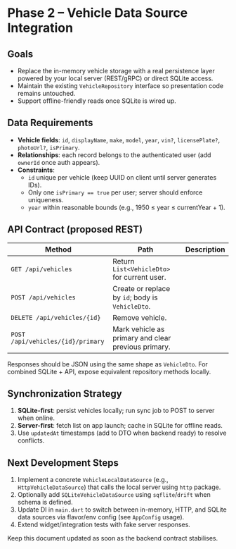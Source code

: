 # Phase 2 – Vehicle Data Source Integration

## Goals
- Replace the in-memory vehicle storage with a real persistence layer powered by your local server (REST/gRPC) or direct SQLite access.
- Maintain the existing `VehicleRepository` interface so presentation code remains untouched.
- Support offline-friendly reads once SQLite is wired up.

## Data Requirements
- **Vehicle fields**: `id`, `displayName`, `make`, `model`, `year`, `vin?`, `licensePlate?`, `photoUrl?`, `isPrimary`.
- **Relationships**: each record belongs to the authenticated user (add `ownerId` once auth appears).
- **Constraints**:
  - `id` unique per vehicle (keep UUID on client until server generates IDs).
  - Only one `isPrimary == true` per user; server should enforce uniqueness.
  - `year` within reasonable bounds (e.g., 1950 ≤ year ≤ currentYear + 1).

## API Contract (proposed REST)
| Method | Path | Description |
| --- | --- | --- |
| `GET /api/vehicles` | Return `List<VehicleDto>` for current user. |
| `POST /api/vehicles` | Create or replace by `id`; body is `VehicleDto`. |
| `DELETE /api/vehicles/{id}` | Remove vehicle. |
| `POST /api/vehicles/{id}/primary` | Mark vehicle as primary and clear previous primary. |

Responses should be JSON using the same shape as `VehicleDto`. For combined SQLite + API, expose equivalent repository methods locally.

## Synchronization Strategy
1. **SQLite-first**: persist vehicles locally; run sync job to POST to server when online.
2. **Server-first**: fetch list on app launch; cache in SQLite for offline reads.
3. Use `updatedAt` timestamps (add to DTO when backend ready) to resolve conflicts.

## Next Development Steps
1. Implement a concrete `VehicleLocalDataSource` (e.g., `HttpVehicleDataSource`) that calls the local server using `http` package.
2. Optionally add `SQLiteVehicleDataSource` using `sqflite`/`drift` when schema is defined.
3. Update DI in `main.dart` to switch between in-memory, HTTP, and SQLite data sources via flavor/env config (see `AppConfig` usage).
4. Extend widget/integration tests with fake server responses.

Keep this document updated as soon as the backend contract stabilises.

